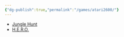 ```yaml
---
{"dg-publish":true,"permalink":"/games/atari2600/"}
---
```


- [Jungle Hunt](https://retroachievements.org/game/13210)
- [H.E.R.O.](https://retroachievements.org/game/11611)